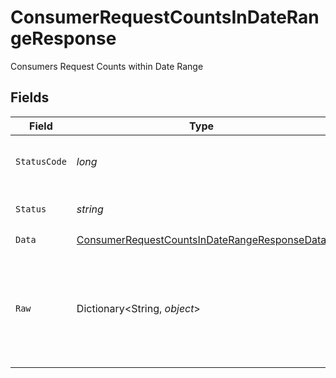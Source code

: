 # ConsumerRequestCountsInDateRangeResponse

Consumers Request Counts within Date Range


## Fields

| Field                                                                                                                   | Type                                                                                                                    | Required                                                                                                                | Description                                                                                                             | Example                                                                                                                 |
| ----------------------------------------------------------------------------------------------------------------------- | ----------------------------------------------------------------------------------------------------------------------- | ----------------------------------------------------------------------------------------------------------------------- | ----------------------------------------------------------------------------------------------------------------------- | ----------------------------------------------------------------------------------------------------------------------- |
| `StatusCode`                                                                                                            | *long*                                                                                                                  | :heavy_check_mark:                                                                                                      | HTTP Response Status Code                                                                                               | 200                                                                                                                     |
| `Status`                                                                                                                | *string*                                                                                                                | :heavy_check_mark:                                                                                                      | HTTP Response Status                                                                                                    | OK                                                                                                                      |
| `Data`                                                                                                                  | [ConsumerRequestCountsInDateRangeResponseData](../../Models/Components/ConsumerRequestCountsInDateRangeResponseData.md) | :heavy_check_mark:                                                                                                      | N/A                                                                                                                     |                                                                                                                         |
| `Raw`                                                                                                                   | Dictionary<String, *object*>                                                                                            | :heavy_minus_sign:                                                                                                      | Raw response from the integration when raw=true query param is provided                                                 |                                                                                                                         |